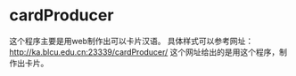 # cardProducer
这个程序主要是用web制作出可以卡片汉语。
具体样式可以参考网址：http://ka.blcu.edu.cn:23339/cardProducer/
这个网址给出的是用这个程序，制作出卡片。

